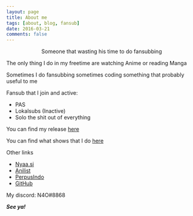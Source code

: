 ```yaml
---
layout: page
title: About me
tags: [about, blog, fansub]
date: 2016-03-21
comments: false
---
```

    
<center>Someone that wasting his time to do fansubbing</center>

The only thing I do in my freetime are watching Anime or reading Manga

Sometimes I do fansubbing sometimes coding something that probably useful to me

Fansub that I join and active:
- PAS
- Lokalsubs (Inactive)
- Solo the shit out of everything

You can find my release [here](https://blog.n4o.xyz/release)

You can find what shows that I do [here](https://git.io/fpKjh)

Other links
- [Nyaa.si](https://nyaa.si/user/NoAiOne)
- [Anilist](https://anilist.co/user/NoAiOne)
- [PerpusIndo](https://www.perpusindo.info/user/N4O)
- [GitHub](https://github.com/noaione)

My discord: N4O#8868

***See ya!***